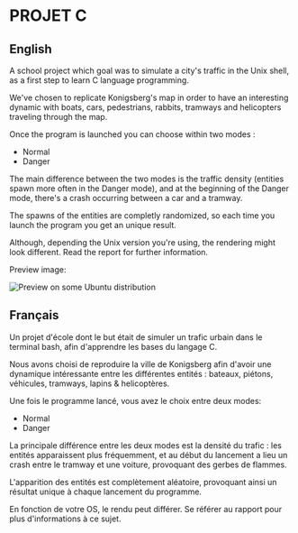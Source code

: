 # PROJET C

## English

A school project which goal was to simulate a city's traffic in the Unix shell, as a first step to learn C language programming.  

We've chosen to replicate Konigsberg's map in order to have an interesting dynamic with boats, cars, pedestrians, rabbits, tramways and helicopters traveling through the map. 

Once the program is launched you can choose within two modes : 

- Normal
- Danger

The main difference between the two modes is the traffic density (entities spawn more often in the Danger mode), and at the beginning of the Danger mode, there's a crash occurring between a car and a tramway.

The spawns of the entities are completly randomized, so each time you launch the program you get an unique result.

Although, depending the Unix version you're using, the rendering might look different. Read the report for further information.

Preview image: 

![Preview on some Ubuntu distribution](https://imageshack.com/a/img922/7444/gwb3mV.png)

## Français

Un projet d'école dont le but était de simuler un trafic urbain dans le terminal bash, afin d'apprendre les bases du langage C.

Nous avons choisi de reproduire la ville de Konigsberg afin d'avoir une dynamique intéressante entre les différentes entités : bateaux, piétons, véhicules, tramways, lapins & helicoptères.

Une fois le programme lancé, vous avez le choix entre deux modes:

- Normal
- Danger

La principale différence entre les deux modes est la densité du trafic : les entités apparaissent plus fréquemment, et au début du lancement a lieu un crash entre le tramway et une voiture, provoquant des gerbes de flammes.

L'apparition des entités est complètement aléatoire, provoquant ainsi un résultat unique à chaque lancement du programme.

En fonction de votre OS, le rendu peut différer. Se référer au rapport pour plus d'informations à ce sujet.
